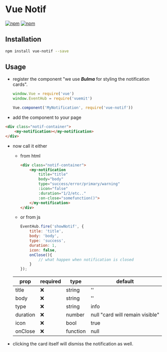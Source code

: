 # Vue Notif

[![npm](https://img.shields.io/npm/v/vue-notif.svg?style=for-the-badge)](https://www.npmjs.com/package/vue-notif) [![npm](https://img.shields.io/npm/dt/vue-notif.svg?style=for-the-badge)](https://www.npmjs.com/package/vue-notif)

## Installation

```bash
npm install vue-notif --save
```

## Usage

- register the component "we use ***Bulma*** for styling the notification cards".

    ```js
    window.Vue = require('vue')
    window.EventHub = require('vuemit')

    Vue.component('MyNotification', require('vue-notif'))
    ```

- add the component to your page

```html
<div class="notif-container">
    <my-notification></my-notification>
</div>
```

- now call it either

    + from html

        ```html
        <div class="notif-container">
            <my-notification
                title="title"
                body="body"
                type="success/error/primary/warning"
                :icon="false"
                :duration="1/2/etc.."
                :on-close="somefunction()">
            </my-notification>
        </div>
        ```

    + or from js

        ```js
        EventHub.fire('showNotif', {
            title: 'title',
            body: 'body',
            type: 'success',
            duration: 1,
            icon: false,
            onClose(){
                // what happen when notification is closed
            }
        });
        ```

    |   prop   | required |   type   |             default             |
    |----------|----------|----------|---------------------------------|
    | title    | :x:      | string   | ''                              |
    | body     | :x:      | string   | ''                              |
    | type     | :x:      | string   | info                            |
    | duration | :x:      | number   | null "card will remain visible" |
    | icon     | :x:      | bool     | true                            |
    | onClose  | :x:      | function | null                            |

- clicking the card itself will dismiss the notification as well.
